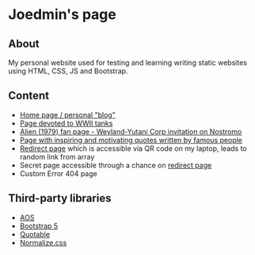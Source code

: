 # Joedmin's page
## About
My personal website used for testing and learning writing static websites using HTML, CSS, JS and Bootstrap. 

## Content
* [Home page / personal "blog"](https://joedmin580.github.io/)
* [Page devoted to WWII tanks](https://joedmin580.github.io/pages/tanks.html)
* [Alien (1979) fan page - Weyland-Yutani Corp invitation on Nostromo](https://joedmin580.github.io/pages/alien.html)
* [Page with inspiring and motivating quotes written by famous people](https://joedmin580.github.io/pages/quotes.html)
* [Redirect page](https://joedmin580.github.io/pages/redirect.html) which is accessible via QR code on my laptop, leads to random link from array
* Secret page accessible through a chance on [redirect page](https://joedmin580.github.io/pages/redirect.html)
* Custom Error 404 page 

## Third-party libraries
* [AOS](https://github.com/michalsnik/aos)
* [Bootstrap 5](https://getbootstrap.com/docs/5.0/getting-started/introduction/)
* [Quotable](https://github.com/lukePeavey/quotable)
* [Normalize.css](https://github.com/necolas/normalize.css/)